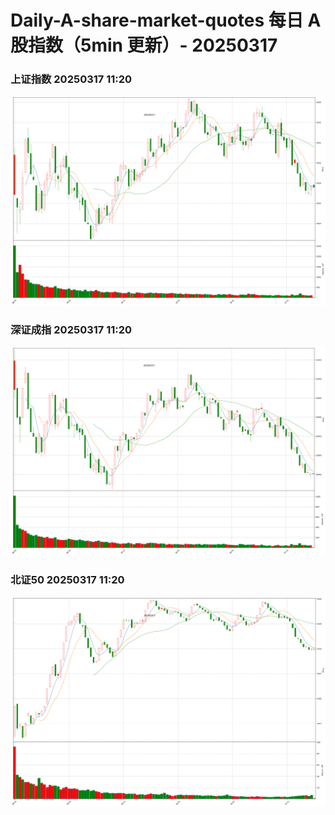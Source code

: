 
# Daily-A-share-market-quotes 每日 A 股指数（5min 更新）- 20250317

### 上证指数 20250317 11:20
![](./fig/2025/3/20250317-sh000001.png)

### 深证成指 20250317 11:20
![](./fig/2025/3/20250317-sz399001.png)

### 北证50 20250317 11:20
![](./fig/2025/3/20250317-bj899050.png)
